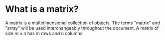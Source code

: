 # What is a matrix?
A matrix is a multidimensional collection of objects.
The terms "matrix" and "array" will be used interchangeably throughout the document.
A matrix of size $m\times{n}$ has m rows and n columns.

